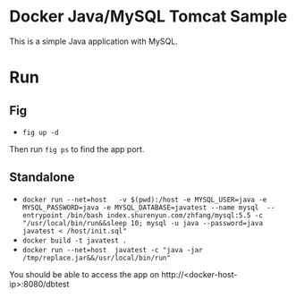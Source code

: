 # Docker Java/MySQL Tomcat Sample
This is a simple Java application with MySQL.

# Run

## Fig
* `fig up -d`

Then run `fig ps` to find the app port.

## Standalone

* `docker run --net=host   -v $(pwd):/host -e MYSQL_USER=java -e MYSQL_PASSWORD=java -e MYSQL_DATABASE=javatest --name mysql  --entrypoint /bin/bash index.shurenyun.com/zhfang/mysql:5.5 -c "/usr/local/bin/run&&sleep 10; mysql -u java --password=java  javatest < /host/init.sql"`
* `docker build -t javatest .`
* `docker run --net=host  javatest -c "java -jar /tmp/replace.jar&&/usr/local/bin/run"`

You should be able to access the app on http://\<docker-host-ip\>:8080/dbtest

